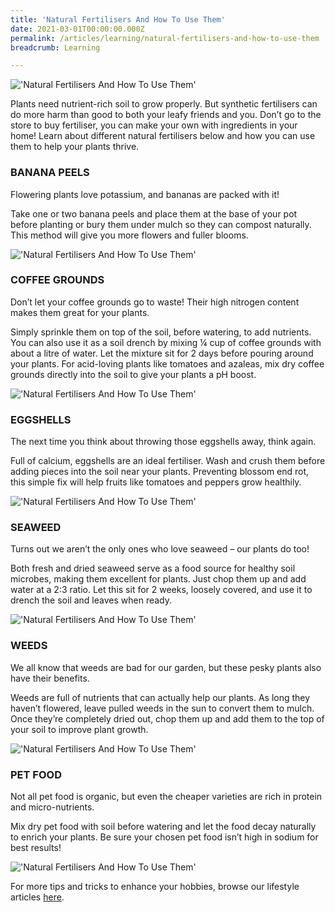 ```yaml
---
title: 'Natural Fertilisers And How To Use Them'
date: 2021-03-01T00:00:00.000Z
permalink: /articles/learning/natural-fertilisers-and-how-to-use-them
breadcrumb: Learning

---
```


!['Natural Fertilisers And How To Use Them'](/images/content-articles/learning/natural-fertilisers-and-how-to-use-them-img1.jpg)

Plants need nutrient-rich soil to grow properly. But synthetic fertilisers can do more harm than good to both your leafy friends and you. Don’t go to the store to buy fertiliser, you can make your own with ingredients in your home! Learn about different natural fertilisers below and how you can use them to help your plants thrive.

### BANANA PEELS
Flowering plants love potassium, and bananas are packed with it! 

Take one or two banana peels and place them at the base of your pot before planting or bury them under mulch so they can compost naturally. This method will give you more flowers and fuller blooms. 

!['Natural Fertilisers And How To Use Them'](/images/content-articles/learning/natural-fertilisers-and-how-to-use-them-img2.jpg)

### COFFEE GROUNDS
Don’t let your coffee grounds go to waste! Their high nitrogen content makes them great for your plants. 

Simply sprinkle them on top of the soil, before watering, to add nutrients. You can also use it as a soil drench by mixing ¼ cup of coffee grounds with about a litre of water. Let the mixture sit for 2 days before pouring around your plants. For acid-loving plants like tomatoes and azaleas, mix dry coffee grounds directly into the soil to give your plants a pH boost.

!['Natural Fertilisers And How To Use Them'](/images/content-articles/learning/natural-fertilisers-and-how-to-use-them-img3.jpg)

### EGGSHELLS
The next time you think about throwing those eggshells away, think again. 

Full of calcium, eggshells are an ideal fertiliser. Wash and crush them before adding pieces into the soil near your plants. Preventing blossom end rot, this simple fix will help fruits like tomatoes and peppers grow healthily.

!['Natural Fertilisers And How To Use Them'](/images/content-articles/learning/natural-fertilisers-and-how-to-use-them-img4.jpg)


### SEAWEED
Turns out we aren’t the only ones who love seaweed – our plants do too!

Both fresh and dried seaweed serve as a food source for healthy soil microbes, making them excellent for plants. Just chop them up and add water at a 2:3 ratio. Let this sit for 2 weeks, loosely covered, and use it to drench the soil and leaves when ready. 

!['Natural Fertilisers And How To Use Them'](/images/content-articles/learning/natural-fertilisers-and-how-to-use-them-img5.jpg)

### WEEDS
We all know that weeds are bad for our garden, but these pesky plants also have their benefits.

Weeds are full of nutrients that can actually help our plants. As long they haven’t flowered, leave pulled weeds in the sun to convert them to mulch. Once they’re completely dried out, chop them up and add them to the top of your soil to improve plant growth. 

!['Natural Fertilisers And How To Use Them'](/images/content-articles/learning/natural-fertilisers-and-how-to-use-them-img6.jpg)

### PET FOOD
Not all pet food is organic, but even the cheaper varieties are rich in protein and micro-nutrients.

Mix dry pet food with soil before watering and let the food decay naturally to enrich your plants. Be sure your chosen pet food isn’t high in sodium for best results!

!['Natural Fertilisers And How To Use Them'](/images/content-articles/learning/natural-fertilisers-and-how-to-use-them-img7.jpg)

For more tips and tricks to enhance your hobbies, browse our lifestyle articles [here](../../articles/hobbies/).